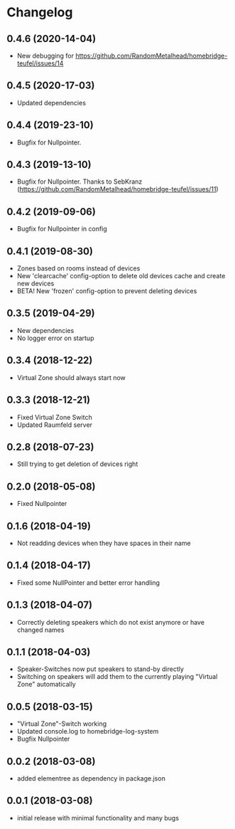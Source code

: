 # Changelog

## 0.4.6 (2020-14-04)
- New debugging for https://github.com/RandomMetalhead/homebridge-teufel/issues/14

## 0.4.5 (2020-17-03)
- Updated dependencies

## 0.4.4 (2019-23-10)
- Bugfix for Nullpointer.

## 0.4.3 (2019-13-10)
- Bugfix for Nullpointer. Thanks to SebKranz (https://github.com/RandomMetalhead/homebridge-teufel/issues/11)

## 0.4.2 (2019-09-06)
- Bugfix for Nullpointer in config

## 0.4.1 (2019-08-30)
- Zones based on rooms instead of devices
- New 'clearcache' config-option to delete old devices cache and create new devices
- BETA! New 'frozen' config-option to prevent deleting devices


## 0.3.5 (2019-04-29)
- New dependencies
- No logger error on startup

## 0.3.4 (2018-12-22)
- Virtual Zone should always start now

## 0.3.3 (2018-12-21)
- Fixed Virtual Zone Switch
- Updated Raumfeld server

## 0.2.8 (2018-07-23)
- Still trying to get deletion of devices right

## 0.2.0 (2018-05-08)
- Fixed Nullpointer

## 0.1.6 (2018-04-19)
- Not readding devices when they have spaces in their name

## 0.1.4 (2018-04-17)
- Fixed some NullPointer and better error handling

## 0.1.3 (2018-04-07)
- Correctly deleting speakers which do not exist anymore or have changed names

## 0.1.1 (2018-04-03)
- Speaker-Switches now put speakers to stand-by directly
- Switching on speakers will add them to the currently playing "Virtual Zone" automatically

## 0.0.5 (2018-03-15)
- "Virtual Zone"-Switch working
- Updated console.log to homebridge-log-system
- Bugfix Nullpointer

## 0.0.2 (2018-03-08)
- added elementree as dependency in package.json

## 0.0.1 (2018-03-08)
- initial release with minimal functionality and many bugs
